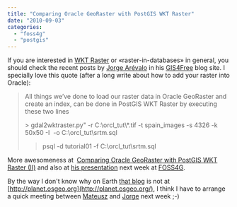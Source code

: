 ```yaml
---
title: "Comparing Oracle GeoRaster with PostGIS WKT Raster"
date: "2010-09-03"
categories: 
  - "foss4g"
  - "postgis"
---
```


If you are interested in [WKT Raster](http://trac.osgeo.org/postgis/wiki/WKTRaster) or «raster-in-databases» in general, you should check the recent posts by [Jorge Arévalo](http://twitter.com/jorgeas80) in his [GIS4Free](http://gis4free.wordpress.com) blog site. I specially love this quote (after a long write about how to add your raster into Oracle):

> All things we’ve done to load our raster data in Oracle GeoRaster and create an index, can be done in PostGIS WKT Raster by executing these two lines
> 
> \> gdal2wktraster.py" -r C:\\orcl\_tut\\\*.tif -t spain\_images -s 4326 -k 50x50 -I 
> -o C:\\orcl\_tut\\srtm.sql
> > psql -d tutorial01 -f C:\\orcl\_tut\\srtm.sql

More awesomeness at  [Comparing Oracle GeoRaster with PostGIS WKT Raster (II)](http://gis4free.wordpress.com/?p=343 "GIS4Free Blog") and also at [his presentation](http://2010.foss4g.org/presentations_show.php?id=3814) next week at [FOSS4G](http://2010.foss4g.org).

By the way I don't know why on Earth [that blog](http://gis4free.wordpress.com/) is not at [http://planet.osgeo.org](http://planet.osgeo.org/), I think I have to arrange a quick meeting between [Mateusz](http://mateusz.loskot.net/) and [Jorge](http://twitter.com/jorgeas80) next week ;-)
